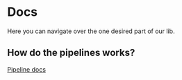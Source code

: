 # Docs

Here you can navigate over the one desired part of our lib.

## How do the pipelines works?

[Pipeline docs](./pipelines/README.md)